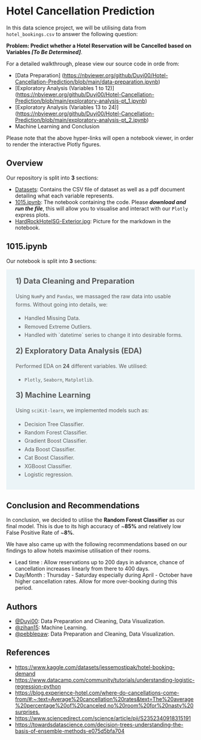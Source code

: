 # Hotel Cancellation Prediction

In this data science project, we will be utilising data from `hotel_bookings.csv` to answer the following question:

**Problem: Predict whether a Hotel Reservation will be Cancelled based on Variables _[To Be Determined]_**.

For a detailed walkthrough, please view our source code in orde from: 

- [Data Preparation] (https://nbviewer.org/github/Duyi00/Hotel-Cancellation-Prediction/blob/main/data-preparation.ipynb)
- [Exploratory Analysis (Variables 1 to 12)] (https://nbviewer.org/github/Duyi00/Hotel-Cancellation-Prediction/blob/main/exploratory-analysis-pt_1.ipynb)
- [Exploratory Analysis (Variables 13 to 24)] (https://nbviewer.org/github/Duyi00/Hotel-Cancellation-Prediction/blob/main/exploratory-analysis-pt_2.ipynb)
- Machine Learning and Conclusion

Please note that the above hyper-links will open a notebook viewer, in order to render the interactive Plotly figures.

## Overview
Our repository is split into **3** sections:
- [Datasets](https://github.com/Duyi00/Hotel-Cancellation-Prediction/tree/main/Datasets): Contains the CSV file of dataset as well as a pdf document detailing what each variable represents.
- [1015.ipynb](https://github.com/Duyi00/Hotel-Cancellation-Prediction/blob/main/1015.ipynb): The notebook containing the code. Please _**download and run the file**_, this will allow you to visualise and interact with our `Plotly` express plots.
- [HardRockHotelSG-Exterior.jpg](https://github.com/Duyi00/Hotel-Cancellation-Prediction/blob/main/HardRockHotelSG-Exterior.jpg): Picture for the markdown in the notebook.

## 1015.ipynb
Our notebook is split into **3** sections:

<div style="background-color: #ebf4f7; color: #595959; text-align:left; vertical-align: middle; padding: 15px 25px 15px 25px; line-height: 1.6;">
<div style="font-size:20px"><b>1) Data Cleaning and Preparation</b></div>
<p>Using <code>NumPy</code> and <code>Pandas</code>, we massaged the raw data into usable forms. Without going into details, we:</p>
<ul>
    <li>Handled Missing Data.</li>
    <li>Removed Extreme Outliers.</li>
    <li>Handled with `datetime` series to change it into desirable forms.</li>
</ul>
  <p> </p>
<div style="font-size:20px"><b>2) Exploratory Data Analysis (EDA)</b></div>
  <p>Performed EDA on <b>24</b> different variables. We utilised:</p>
<ul>
    <li><code>Plotly</code>, <code>Seaborn</code>, <code>Matplotlib</code>.</li>
</ul>
  
<div style="font-size:20px"><b>3) Machine Learning</b></div>
  <p>Using <code>sciKit-learn</code>, we implemented models such as:</p>
<ul>
    <li>Decision Tree Classifier.</li>
    <li>Random Forest Classifier.</li>
    <li>Gradient Boost Classifier.</li>
    <li>Ada Boost Classifier.</li>
    <li>Cat Boost Classifier.</li>
    <li>XGBoost Classifier.</li>
    <li>Logistic regression.</li>
</ul>
    </div>


## Conclusion and Recommendations

In conclusion, we decided to utilise the **Random Forest Classifier** as our final model. This is due to its high accuracy of ~**85%** and relatively low False Positive Rate of ~**8%**.


We have also came up with the following recommendations based on our findings to allow hotels maximise utilisation of their rooms.

- Lead time : Allow reservations up to 200 days in advance, chance of cancellation increases linearly from there to 400 days. 
- Day/Month : Thursday - Saturday especially during April - October have higher cancellation rates. Allow for more over-booking during this period.


## Authors

- [@Duyi00](https://github.com/Duyi00): Data Preparation and Cleaning, Data Visualization.
- [@zihan15](https://github.com/zihan15): Machine Learning.
- [@pebblepaw](https://github.com/pebblepaw): Data Preparation and Cleaning, Data Visualization.

## References
- <https://www.kaggle.com/datasets/jessemostipak/hotel-booking-demand>
- <https://www.datacamp.com/community/tutorials/understanding-logistic-regression-python>
- <https://blog.experience-hotel.com/where-do-cancellations-come-from/#:~:text=Average%20cancellation%20rates&text=The%20average%20percentage%20of%20canceled,no%20room%20for%20nasty%20surprises.>
- <https://www.sciencedirect.com/science/article/pii/S2352340918315191>
- <https://towardsdatascience.com/decision-trees-understanding-the-basis-of-ensemble-methods-e075d5bfa704>
